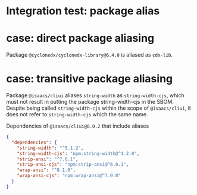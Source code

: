 # Integration test: package alias

# case: direct package aliasing

Package `@cyclonedx/cyclonedx-library@6.4.0` is aliased as `cdx-lib`.

# case: transitive package aliasing

Package `@isaacs/cliui` aliases `string-width` as `string-width-cjs`,
which must not result in putting the package string-width-cjs in the SBOM. 
Despite being called `string-width-cjs` within the scope of `@isaacs/cliui`, 
it does not refer to `string-width-cjs` which the same name.

Dependencies of `@isaacs/cliui@8.0.2` that include aliases

```json
{
  "dependencies": {
    "string-width": "^5.1.2",
    "string-width-cjs": "npm:string-width@^4.2.0",
    "strip-ansi": "^7.0.1",
    "strip-ansi-cjs": "npm:strip-ansi@^6.0.1",
    "wrap-ansi": "^8.1.0",
    "wrap-ansi-cjs": "npm:wrap-ansi@^7.0.0"
  }
}
```
